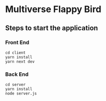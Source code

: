 # Multiverse Flappy Bird 

## Steps to start the application

### Front End
```
cd client 
yarn install 
yarn next dev
```

### Back End

```
cd server 
yarn install 
node server.js
```

